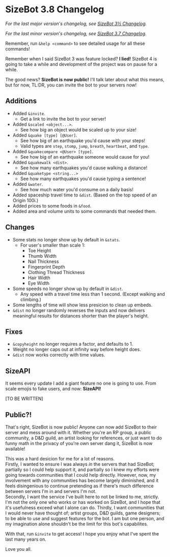 # SizeBot 3.8 Changelog

*For the last major version's changelog, see [SizeBot 3½ Changelog](https://github.com/sizedev/SizeBot/blob/master/changelogs/3.5.md).*

*For the last minor version's changelog, see [SizeBot 3.7 Changelog](https://github.com/sizedev/SizeBot/blob/master/changelogs/3.7.md).*

Remember, run `&help <command>` to see detailed usage for all these commands!

Remember when I said SizeBot 3 was feature locked? **I lied!** SizeBot 4 is going to take a while and development of the project was on pause for a while.

The good news? **SizeBot is now public!** I'll talk later about what this means, but for now, TL:DR, you can invite the bot to your servers now!

## Additions
- Added `&invite`.
    - Get a link to invite the bot to your server!
- Added `&scaled <object...>`.
    - See how big an object would be scaled up to your size!
- Added `&quake [type] [@User]`.
    - See how big of an earthquake you'd cause with your steps!
    - Valid types are `step`, `stomp`, `jump`, `breath`, `heartbeat`, and `type`.
- Added `&quakecompare <@User> [type]`.
    - See how big of an earthquake someone would cause for you!
- Added `&quakewalk <dist>`.
    - See how many earthquakes you'd cause walking a distance!
- Added `&quaketype <string...>`
    - See how many earthquakes you'd cause typing a sentence!
- Added `&water`.
    - See how much water you'd consume on a daily basis!
- Added spaceship travel time to `&dist`. (Based on the top speed of an Origin 100i.)
- Added prices to some foods in `&food`.
- Added area and volume units to some commands that needed them.

## Changes
- Some stats no longer show up by default in `&stats`.
    - For user's smaller than scale 1:
        - Toe Height
        - Thumb Width
        - Nail Thickness
        - Fingerprint Depth
        - Clothing Thread Thickness
        - Hair Width
        - Eye Width
- Some speeds no longer show up by default in `&dist`.
    - Any speed with a travel time less than 1 second. (Except walking and climbing.)
- Some lengths of time will show less presicion to clean up embeds.
- `&dist` no longer randomly reverses the inputs and now delivers meaningful results for distances shorter than the player's height.

## Fixes
- `&copyheight` no longer requires a factor, and defaults to 1.
- Weight no longer caps out at infinity way before height does.
- `&dist` now works correctly with time values.

## SizeAPI
It seems every update I add a giant feature no one is going to use. From scale emojis to fake users, and now: **SizeAPI!**

[TO BE WRITTEN]

## Public?!
That's right, SizeBot is now public! Anyone can now add SizeBot to their server and mess around with it. Whether you're an RP group, a public community, a D&D guild, an artist looking for references, or just want to do funny math in the privacy of you're own server dang it, SizeBot is now available!

This was a hard desicion for me for a lot of reasons.  
Firstly, I wanted to ensure I was always *in* the servers that had SizeBot; partially so I could help support it, and partially so I knew my efforts were going towards communities that I could help directly. However, now, my involvement with any communities has become largely diminished, and it feels disingenious to continue pretending as if there's much difference between servers I'm in and servers I'm not.  
Secondly, I want the service I've built here to not be linked to me, strictly. I'm not the only one who works or has worked on SizeBot, and I hope that it's usefulness exceed what I alone can do.
Thirdly, I want communities that I would never have thought of; artist groups, D&D guilds, game designers; to be able to use and suggest features for the bot. I am but one person, and my imagination alone shouldn't be the limit for this bot's capabilites.

With that, run `&invite` to get access! I hope you enjoy what I've spent the last many years on.

Love you all.
